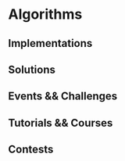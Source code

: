 # Algorithms
## Implementations
## Solutions
## Events && Challenges
## Tutorials && Courses
## Contests